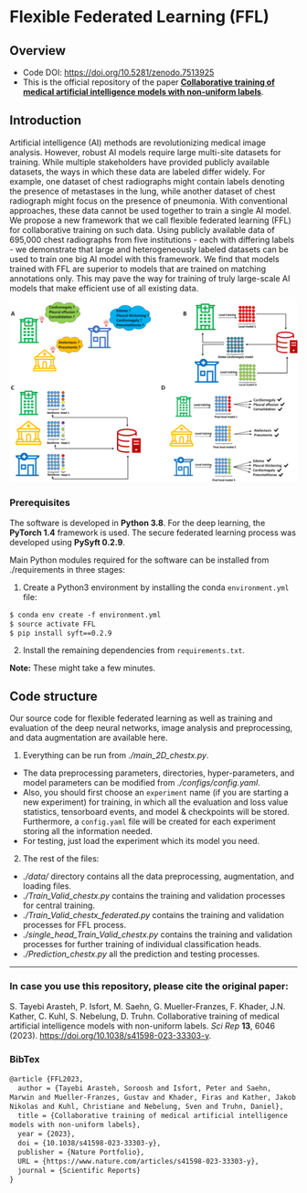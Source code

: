 # Flexible Federated Learning (FFL)


Overview
------

* Code DOI: https://doi.org/10.5281/zenodo.7513925
* This is the official repository of the paper [**Collaborative training of medical artificial intelligence models with non-uniform labels**](https://www.nature.com/articles/s41598-023-33303-y).


Introduction
------
Artificial intelligence (AI) methods are revolutionizing medical image analysis. However, robust AI models require large multi-site datasets for training. While multiple stakeholders have provided publicly available datasets, the ways in which these data are labeled differ widely. For example, one dataset of chest radiographs might contain labels denoting the presence of metastases in the lung, while another dataset of chest radiograph might focus on the presence of pneumonia. With conventional approaches, these data cannot be used together to train a single AI model. We propose a new framework that we call flexible federated learning (FFL) for collaborative training on such data. Using publicly available data of 695,000 chest radiographs from five institutions - each with differing labels - we demonstrate that large and heterogeneously labeled datasets can be used to train one big AI model with this framework. We find that models trained with FFL are superior to models that are trained on matching annotations only. This may pave the way for training of truly large-scale AI models that make efficient use of all existing data.

![](./intro.png)


### Prerequisites

The software is developed in **Python 3.8**. For the deep learning, the **PyTorch 1.4** framework is used. The secure federated learning process was developed using **PySyft 0.2.9**.



Main Python modules required for the software can be installed from ./requirements in three stages:

1. Create a Python3 environment by installing the conda `environment.yml` file:

```
$ conda env create -f environment.yml
$ source activate FFL
$ pip install syft==0.2.9
```


2. Install the remaining dependencies from `requirements.txt`.


**Note:** These might take a few minutes.


Code structure
---

Our source code for flexible federated learning as well as training and evaluation of the deep neural networks, image analysis and preprocessing, and data augmentation are available here.

1. Everything can be run from *./main_2D_chestx.py*. 
* The data preprocessing parameters, directories, hyper-parameters, and model parameters can be modified from *./configs/config.yaml*.
* Also, you should first choose an `experiment` name (if you are starting a new experiment) for training, in which all the evaluation and loss value statistics, tensorboard events, and model & checkpoints will be stored. Furthermore, a `config.yaml` file will be created for each experiment storing all the information needed.
* For testing, just load the experiment which its model you need.

2. The rest of the files:
* *./data/* directory contains all the data preprocessing, augmentation, and loading files.
* *./Train_Valid_chestx.py* contains the training and validation processes for central training.
* *./Train_Valid_chestx_federated.py* contains the training and validation processes for FFL process.
* *./single_head_Train_Valid_chestx.py* contains the training and validation processes for further training of individual classification heads.
* *./Prediction_chestx.py* all the prediction and testing processes.

------
### In case you use this repository, please cite the original paper:

S. Tayebi Arasteh, P. Isfort, M. Saehn, G. Mueller-Franzes, F. Khader, J.N. Kather, C. Kuhl, S. Nebelung, D. Truhn. Collaborative training of medical artificial intelligence models with non-uniform labels. *Sci Rep* **13**, 6046 (2023). https://doi.org/10.1038/s41598-023-33303-y.

### BibTex

    @article {FFL2023,
      author = {Tayebi Arasteh, Soroosh and Isfort, Peter and Saehn, Marwin and Mueller-Franzes, Gustav and Khader, Firas and Kather, Jakob Nikolas and Kuhl, Christiane and Nebelung, Sven and Truhn, Daniel},
      title = {Collaborative training of medical artificial intelligence models with non-uniform labels},
      year = {2023},
      doi = {10.1038/s41598-023-33303-y},
      publisher = {Nature Portfolio},
      URL = {https://www.nature.com/articles/s41598-023-33303-y},
      journal = {Scientific Reports}
    }
